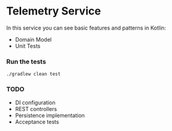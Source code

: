 # Telemetry Service

In this service you can see basic features and patterns in Kotlin:
* Domain Model
* Unit Tests


### Run the tests
`./gradlew clean test`


### TODO
* DI configuration
* REST controllers
* Persistence implementation
* Acceptance tests
